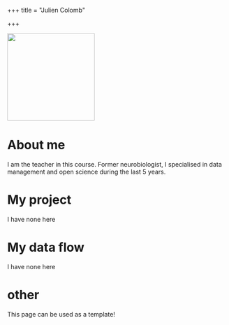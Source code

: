 +++
title = "Julien Colomb"

+++

<img src="/./jcolomb_files/jcolomb.jpg" alt="" height="200 px"/>

# About me

I am the teacher in this course. Former neurobiologist, I specialised in data management and open science during the last 5 years.

# My project

I have none here

# My data flow

I have none here

# other

This page can be used as a template!